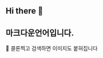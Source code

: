 ## Hi there 👋

## 마크다운언어입니다.

🦑 콜론찍고 검색하면 이미지도 붙혀집니다


<!--
**dbstjdrud115/dbstjdrud115** is a ✨ _special_ ✨ repository because its `README.md` (this file) appears on your GitHub profile.

Here are some ideas to get you started:

- 🔭 I’m currently working on ...
- 🌱 I’m currently learning ...
- 👯 I’m looking to collaborate on ...
- 🤔 I’m looking for help with ...
- 💬 Ask me about ...
- 📫 How to reach me: ...
- 😄 Pronouns: ...
- ⚡ Fun fact: ...
-->
